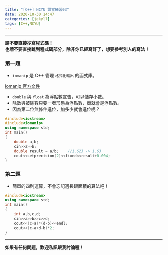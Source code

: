 ```yaml
---
title: "[C++] NCYU 課堂練習03"
date: 2020-10-30 14:47
categories: [jekyll]
tags: [C++,NCYU]
---
```


---
**請不要直接抄寫程式碼！** <br>
**也請不要直接跳到程式碼部分，除非你已經寫好了，想要參考別人的寫法！**

### 第一題

* `iomanip` 是 C++ 管理 `格式化輸出` 的函式庫。<br>

[iomanip 官方文件](http://www.cplusplus.com/reference/iomanip/?kw=iomanip)

* `double` 與 `float` 為浮點數宣告，可以儲存小數。
* 除數與被除數只要一者形態為浮點數，商就會是浮點數。
* 因為第二位無條件進位，加多少就會進位呢？
```c++
#include<iostream>
#include<iomanip>
using namespace std;
int main()
{
    double a,b;
    cin>>a>>b;
    double result = a/b;    //1.623 -> 1.63
    cout<<setprecision(2)<<fixed<<result+0.004;
}
```

### 第二題

* 簡單的四則運算，不會忘記週長跟面積的算法吧！
```c++
#include<iostream>
using namespace std;
int main()
{
    int a,b,c,d;
    cin>>a>>b>>c>>d;
    cout<<(c-a)*(d-b)<<endl;
    cout<<(c-a+d-b)*2;
}
```

---
**如果有任何問題，歡迎私訊跟我討論喔！**
